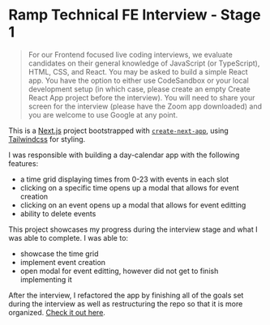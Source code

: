 # Ramp Technical FE Interview - Stage 1

> For our Frontend focused live coding interviews, we evaluate candidates on their general knowledge of JavaScript (or TypeScript), HTML, CSS, and React. You may be asked to build a simple React app. You have the option to either use CodeSandbox or your local development setup (in which case, please create an empty Create React App project before the interview). You will need to share your screen for the interview (please have the Zoom app downloaded) and you are welcome to use Google at any point.

This is a [Next.js](https://nextjs.org/) project bootstrapped with [`create-next-app`](https://github.com/vercel/next.js/tree/canary/packages/create-next-app), using [Tailwindcss](https://tailwindcss.com/docs/guides/nextjs) for styling.

I was responsible with building a day-calendar app with the following features:

- a time grid displaying times from 0-23 with events in each slot
- clicking on a specific time opens up a modal that allows for event creation
- clicking on an event opens up a modal that allows for event editting
- ability to delete events

This project showcases my progress during the interview stage and what I was able to complete. I was able to:

- showcase the time grid
- implement event creation
- open modal for event editting, however did not get to finish implementing it

After the interview, I refactored the app by finishing all of the goals set during the interview as well as restructuring the repo so that it is more organized. [Check it out here](/github/daxidngyn/ramp-fe-interview-stage1/post-interview).
